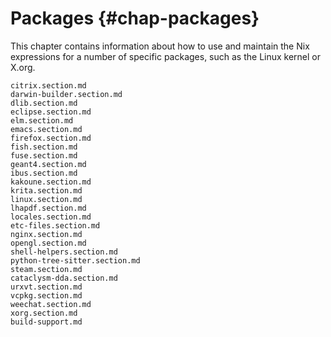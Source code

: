 # Packages {#chap-packages}

This chapter contains information about how to use and maintain the Nix expressions for a number of specific packages, such as the Linux kernel or X.org.

```{=include=} sections
citrix.section.md
darwin-builder.section.md
dlib.section.md
eclipse.section.md
elm.section.md
emacs.section.md
firefox.section.md
fish.section.md
fuse.section.md
geant4.section.md
ibus.section.md
kakoune.section.md
krita.section.md
linux.section.md
lhapdf.section.md
locales.section.md
etc-files.section.md
nginx.section.md
opengl.section.md
shell-helpers.section.md
python-tree-sitter.section.md
steam.section.md
cataclysm-dda.section.md
urxvt.section.md
vcpkg.section.md
weechat.section.md
xorg.section.md
build-support.md
```
